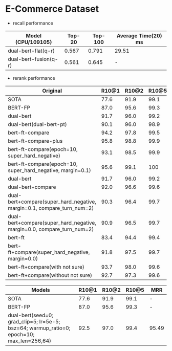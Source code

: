 # E-Commerce Dataset

* recall performance

| Model (CPU/109105)     | Top-20 | Top-100 | Average Time(20) ms |
| ---------------------- | ------ | ------- | ------------------- |
| dual-bert-flat(q-r)    |  0.567 | 0.791   | 29.51               |
| dual-bert-fusion(q-r)  |  0.561 | 0.645   | -              |

* rerank performance

| Original       | R10@1 | R10@2 | R10@5 | MRR    |
| -------------- | ----- | ----- | ----- | ------ |
| SOTA           | 77.6  | 91.9  | 99.1  | -      |
| BERT-FP        | 87.0  | 95.6  | 99.3  | -      |
| dual-bert      | 91.7  | 96.0  | 99.2  | 94.85  |
| dual-bert(dual-bert-pt)      | 90.1  | 96.0  | 98.9  | 94.03  |
| bert-ft-compare    | 94.2  | 97.8  | 99.5  | 96.52  |
| bert-ft-compare-plus    | 95.8  | 98.8  | 99.9  | 97.67  |
| bert-ft-compare(epoch=10, super_hard_negative) | 93.1 | 98.5 | 99.9 | 96.22 |
| bert-ft-compare(epoch=10, super_hard_negative, margin=0.1) | 95.6 | 99.1 | 100 | 97.58 |
| dual-bert          | 91.7  | 96.0  | 99.2  | 94.85  |
| dual-bert+compare  | 92.0  | 96.6  | 99.6  | 95.23  |
| dual-bert+compare(super_hard_negative, margin=0.1, compare_turn_num=2)  | 90.3  | 96.4  | 99.7  | 94.32  |
| dual-bert+compare(super_hard_negative, margin=0.0, compare_turn_num=2)  | 90.9  | 96.5  | 99.7  | 94.65  |
| bert-ft            | 83.4  | 94.4  | 99.4  | 90.43  |
| bert-ft+compare(super_hard_negative, margin=0.0)            | 91.8  | 97.5  | 99.7  | 95.35  |
| bert-ft+compare(with not sure)    | 93.7  | 98.0  | 99.6  | 96.34  |
| bert-ft+compare(without not sure)    | 92.7  | 97.3  | 99.6  | 95.72  |


| Models         | R10@1 | R10@2 | R10@5 | MRR    |
| -------------- | ----- | ----- | ----- | ------ |
| SOTA           | 77.6  | 91.9  | 99.1  | -      |
| BERT-FP        | 87.0  | 95.6  | 99.3  | -      |
| dual-bert(seed=0; grad_clip=5; lr=5e-5; bsz=64; warmup_ratio=0; epoch=10; max_len=256,64)        | 92.5  | 97.0  | 99.4  | 95.49      |

